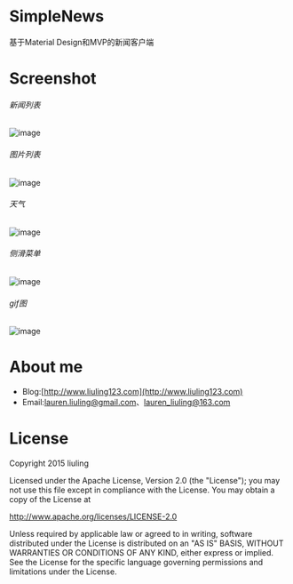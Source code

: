 # SimpleNews
基于Material Design和MVP的新闻客户端

# Screenshot
###### 新闻列表
![image](https://raw.githubusercontent.com/liuling07/SimpleNews/master/screenshot/news.png)  

###### 图片列表
![image](https://raw.githubusercontent.com/liuling07/SimpleNews/master/screenshot/images.jpg)  

###### 天气
![image](https://raw.githubusercontent.com/liuling07/SimpleNews/master/screenshot/weather.jpg)  

###### 侧滑菜单
![image](https://raw.githubusercontent.com/liuling07/SimpleNews/master/screenshot/drawer.png)  

###### gif图
![image](https://raw.githubusercontent.com/liuling07/SimpleNews/master/screenshot/example.gif)

# About me
* Blog:[http://www.liuling123.com](http://www.liuling123.com)
* Email:[lauren.liuling@gmail.com](mailto:lauren.liuling@gmail.com)、[lauren_liuling@163.com](mailto:lauren_liuling@163.com)

# License
Copyright 2015 liuling

Licensed under the Apache License, Version 2.0 (the "License");
you may not use this file except in compliance with the License.
You may obtain a copy of the License at

   http://www.apache.org/licenses/LICENSE-2.0

Unless required by applicable law or agreed to in writing, software
distributed under the License is distributed on an "AS IS" BASIS,
WITHOUT WARRANTIES OR CONDITIONS OF ANY KIND, either express or implied.
See the License for the specific language governing permissions and
limitations under the License.